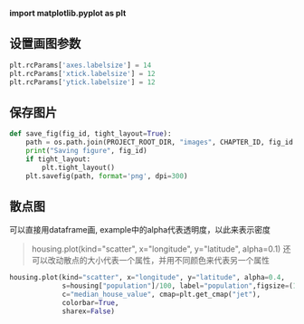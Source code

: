 **import matplotlib.pyplot as plt**
## **设置画图参数**
```python 
plt.rcParams['axes.labelsize'] = 14  
plt.rcParams['xtick.labelsize'] = 12 
plt.rcParams['ytick.labelsize'] = 12 
```

## 保存图片
```python
def save_fig(fig_id, tight_layout=True):
    path = os.path.join(PROJECT_ROOT_DIR, "images", CHAPTER_ID, fig_id + ".png")
    print("Saving figure", fig_id)
    if tight_layout:
        plt.tight_layout()
    plt.savefig(path, format='png', dpi=300)
```

## 散点图
可以直接用dataframe画, example中的alpha代表透明度，以此来表示密度
> housing.plot(kind="scatter", x="longitude", y="latitude", alpha=0.1)
还可以改动散点的大小代表一个属性，并用不同颜色来代表另一个属性
```python
housing.plot(kind="scatter", x="longitude", y="latitude", alpha=0.4,
             s=housing["population"]/100, label="population",figsize=(10,7),
             c="median_house_value", cmap=plt.get_cmap("jet"), 
             colorbar=True,
             sharex=False)
```